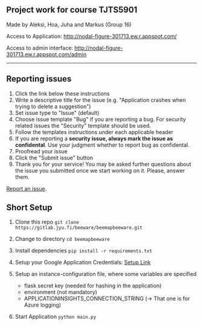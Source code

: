 ## Project work for course **TJTS5901**

Made by Aleksi, Hoa, Juha and Markus (Group 16)


Access to Application: http://nodal-figure-301713.ew.r.appspot.com/

Access to admin interface: http://nodal-figure-301713.ew.r.appspot.com/admin

---

## Reporting issues

1. Click the link below these instructions
2. Write a descriptive title for the issue (e.g. "Application crashes when trying to delete a suggestion")
3. Set issue type to "Issue" (default)
4. Choose issue template "Bug" if you are reporting a bug. For security related issues the "Security" template should be used.
5. Follow the templates instructions under each applicable header
6. If you are reporting a **security issue, always mark the issue as confidental**. Use your judgment whether to report bug as confidental.
7. Proofread your issue
8. Click the "Submit issue" button
9. Thank you for your service! You may be asked further questions about the issue you submitted once we start working on it. Please, answer them.

[Report an issue](https://gitlab.jyu.fi/beeware/beemapbeeware/-/issues/new).

## Short Setup

1. Clone this repo
`git clone https://gitlab.jyu.fi/beeware/beemapbeeware.git`

2. Change to directory
`cd beemapbeeware`

3. Install dependencies
`pip install -r requirements.txt`

4. Setup your Google Application Credentials: [Setup Link](https://cloud.google.com/docs/authentication/getting-started)

5. Setup an instance-configuration file, where some variables are specified
    - flask secret key (needed for hashing in the application)
    - environment (not mandatory)
    - APPLICATIONINSIGHTS_CONNECTION_STRING (-> That one is for Azure logging)


6. Start Application
`python main.py`
